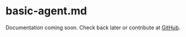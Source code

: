 # basic-agent.md

Documentation coming soon. Check back later or contribute at [GitHub](https://github.com/arcaelas/agent).
